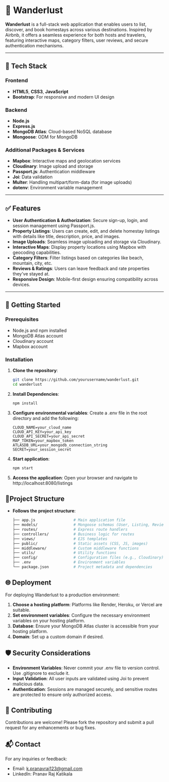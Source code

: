 # 🧭 Wanderlust

**Wanderlust** is a full-stack web application that enables users to list, discover, and book homestays across various destinations. Inspired by Airbnb, it offers a seamless experience for both hosts and travelers, featuring interactive maps, category filters, user reviews, and secure authentication mechanisms.

---

## 🔧 Tech Stack

### Frontend

- **HTML5**, **CSS3**, **JavaScript**
- **Bootstrap**: For responsive and modern UI design

### Backend

- **Node.js**
- **Express.js**
- **MongoDB Atlas**: Cloud-based NoSQL database
- **Mongoose**: ODM for MongoDB

### Additional Packages & Services

- **Mapbox**: Interactive maps and geolocation services
- **Cloudinary**: Image upload and storage
- **Passport.js**: Authentication middleware
- **Joi**: Data validation
- **Multer**: Handling multipart/form-data (for image uploads)
- **dotenv**: Environment variable management

---

## ✅ Features

- **User Authentication & Authorization**: Secure sign-up, login, and session management using Passport.js.
- **Property Listings**: Users can create, edit, and delete homestay listings with details like title, description, price, and images.
- **Image Uploads**: Seamless image uploading and storage via Cloudinary.
- **Interactive Maps**: Display property locations using Mapbox with geocoding capabilities.
- **Category Filters**: Filter listings based on categories like beach, mountain, city, etc.
- **Reviews & Ratings**: Users can leave feedback and rate properties they've stayed at.
- **Responsive Design**: Mobile-first design ensuring compatibility across devices.

---

## 🏁 Getting Started

### Prerequisites

- Node.js and npm installed
- MongoDB Atlas account
- Cloudinary account
- Mapbox account

### Installation

1. **Clone the repository**:

   ```bash
   git clone https://github.com/yourusername/wanderlust.git
   cd wanderlust

   ```

2. **Install Dependencies**:

   ```bash
   npm install

   ```

3. **Configure environmental variables**:
   Create a .env file in the root directory and add the following:

   ```env
   CLOUD_NAME=your_cloud_name
   CLOUD_API_KEY=your_api_key
   CLOUD_API_SECRET=your_api_secret
   MAP_TOKEN=your_mapbox_token
   ATLASDB_URL=your_mongodb_connection_string
   SECRET=your_session_secret

   ```

4. **Start application**:

   ```bash
   npm start

   ```

5. **Access the application**:
   Open your browser and navigate to http://localhost:8080/listings

## 📁Project Structure

- **Follows the project structure**:
  ```bash
  ├── app.js                 # Main application file
  ├── models/                # Mongoose schemas (User, Listing, Review)
  ├── routes/                # Express route handlers
  ├── controllers/           # Business logic for routes
  ├── views/                 # EJS templates
  ├── public/                # Static assets (CSS, JS, images)
  ├── middleware/            # Custom middleware functions
  ├── utils/                 # Utility functions
  ├── config/                # Configuration files (e.g., Cloudinary)
  ├── .env                   # Environment variables
  └── package.json           # Project metadata and dependencies
  ```

## 🌐 Deployment

For deploying Wanderlust to a production environment:

1. **Choose a hosting platform**: Platforms like Render, Heroku, or Vercel are suitable.
2. **Set environment variables**: Configure the necessary environment variables on your hosting platform.
3. **Database**: Ensure your MongoDB Atlas cluster is accessible from your hosting platform.
4. **Domain**: Set up a custom domain if desired.

## 🛡️ Security Considerations

- **Environment Variables**: Never commit your .env file to version control. Use .gitignore to exclude it.
- **Input Validation**: All user inputs are validated using Joi to prevent malicious data.
- **Authentication**: Sessions are managed securely, and sensitive routes are protected to ensure only authorized access.

## 🤝 Contributing

Contributions are welcome! Please fork the repository and submit a pull request for any enhancements or bug fixes.

## 📬 Contact

For any inquiries or feedback:

- Email: k.pranavraj123@gmail.com
- LinkedIn: Pranav Raj Katikala
